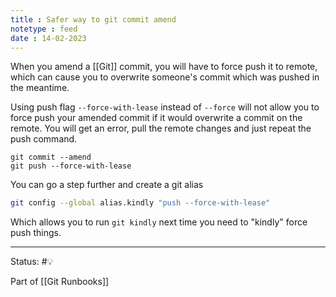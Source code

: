 ```yaml
---
title : Safer way to git commit amend
notetype : feed
date : 14-02-2023
---
```


When you amend a [[Git]] commit, you will have to force push it to remote, which can cause you to overwrite someone's commit which was pushed in the meantime.

Using push flag `--force-with-lease` instead of `--force` will not allow you to force push your amended commit if it would overwrite a commit on the remote. You will get an error, pull the remote changes and just repeat the push command.

```
git commit --amend
git push --force-with-lease
```

You can go a step further and create a git alias 
```bash
git config --global alias.kindly "push --force-with-lease"
```

Which allows you to run `git kindly` next time you need to "kindly" force push things. 

-----

Status: #💡 

Part of [[Git Runbooks]]
